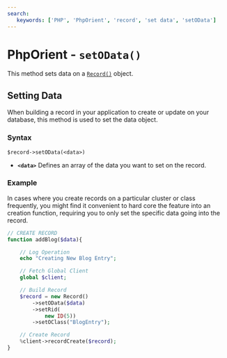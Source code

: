 ```yaml
---
search:
   keywords: ['PHP', 'PhpOrient', 'record', 'set data', 'setOData']
---
```


# PhpOrient - `setOData()`

This method sets data on a [`Record()`](PHP-Record.md) object.

## Setting Data

When building a record in your application to create or update on your database, this method is used to set the data object.

### Syntax

```
$record->setOData(<data>)
```

- **`<data>`** Defines an array of the data you want to set on the record.

### Example

In cases where you create records on a particular cluster or class frequently, you might find it convenient to hard core the feature into an creation function, requiring you to only set the specific data going into the record.

```php
// CREATE RECORD
function addBlog($data){

	// Log Operation
	echo "Creating New Blog Entry";

	// Fetch Global Client
	global $client;

	// Build Record
	$record = new Record()
		->setOData($data)
		->setRid(
			new ID(5))
		->setOClass("BlogEntry");

	// Create Record
	%client->recordCreate($record);
}
```



